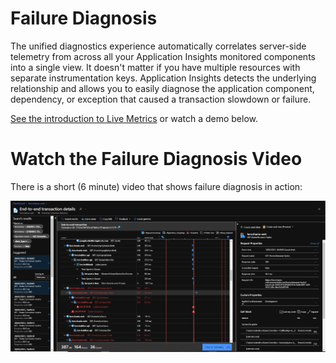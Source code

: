 # Failure Diagnosis

The unified diagnostics experience automatically correlates server-side telemetry from across all your Application Insights monitored components into a single view. It doesn't matter if you have multiple resources with separate instrumentation keys. Application Insights detects the underlying relationship and allows you to easily diagnose the application component, dependency, or exception that caused a transaction slowdown or failure.
 
 [See the introduction to Live Metrics](https://docs.microsoft.com/en-us/azure/azure-monitor/app/transaction-diagnostics) or watch a demo below.

# Watch the Failure Diagnosis Video

There is a short (6 minute) video that shows failure diagnosis in action:

[![link to failure diagnosis video](../images/failures-demo.jpg)](https://hercheracles29790.blob.core.windows.net/media/Heracles-Demos-Live-Metrics.mp4)
